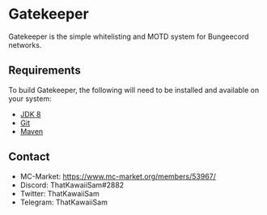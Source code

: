# Gatekeeper
Gatekeeper is the simple whitelisting and MOTD system for Bungeecord networks.

Requirements
---------------
To build Gatekeeper, the following will need to be installed and available on your system:

* [JDK 8](http://www.oracle.com/technetwork/java/javase/downloads/jdk8-downloads-2133151.html)
* [Git](https://git-scm.com)
* [Maven](https://maven.apache.org)

Contact
---------------
- MC-Market: https://www.mc-market.org/members/53967/
- Discord: ThatKawaiiSam#2882
- Twitter: ThatKawaiiSam
- Telegram: ThatKawaiiSam
 